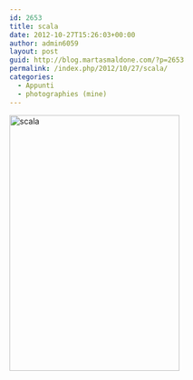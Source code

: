 ```yaml
---
id: 2653
title: scala
date: 2012-10-27T15:26:03+00:00
author: admin6059
layout: post
guid: http://blog.martasmaldone.com/?p=2653
permalink: /index.php/2012/10/27/scala/
categories:
  - Appunti
  - photographies (mine)
---
```

[<img class="aligncenter wp-image-2654 size-full" title="scala" src="http://blog.martasmaldone.eu/wp-content/uploads/2012/12/scala.jpg" width="300" height="450" srcset="http://blog.martasmaldone.eu/wp-content/uploads/2012/12/scala.jpg 300w, http://blog.martasmaldone.eu/wp-content/uploads/2012/12/scala-200x300.jpg 200w" sizes="(max-width: 300px) 100vw, 300px" />](http://blog.martasmaldone.eu/wp-content/uploads/2012/12/scala.jpg)